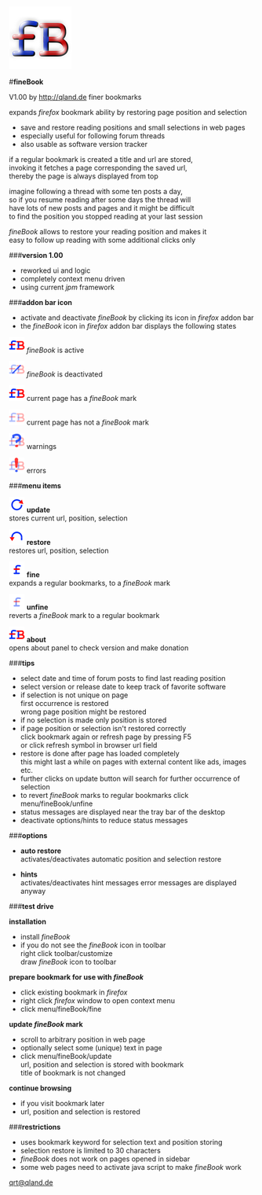 ![icon][icon] 

#**fineBook**


V1.00 by http://qland.de
finer bookmarks

expands *firefox* bookmark ability by restoring page position and selection

- save and restore reading positions and small selections in web pages
- especially useful for following forum threads
- also usable as software version tracker

if a regular bookmark is created a title and url are stored,  
invoking it fetches a page corresponding the saved url,  
thereby the page is always displayed from top

imagine following a thread with some ten posts a day,  
so if you resume reading after some days the thread will  
have lots of new posts and pages and it might be difficult  
to find the position you stopped reading at your last session

*fineBook* allows to restore your reading position and makes it  
easy to follow up reading with some additional clicks only

###**version 1.00**

- reworked ui and logic
- completely context menu driven
- using current *jpm* framework


###**addon bar icon**

- activate and deactivate *fineBook* by clicking its icon in *firefox* addon bar
- the *fineBook* icon in *firefox* addon bar displays the following states

![active][logo] *fineBook* is active

![deactivated][logoff] *fineBook* is deactivated

![isfine][logo] current page has a *fineBook* mark

![isnofine][logonf] current page has not a *fineBook* mark

![warning][logowa] warnings

![errors][logoex] errors


###**menu items**

![update][update] **update**  
stores current url, position, selection

![restore][restore] **restore**  
restores url, position, selection

![fine][fine] **fine**  
expands a regular bookmarks, to a *fineBook* mark

![unfine][unfine] **unfine**  
reverts a *fineBook* mark to a regular bookmark

![about][logo] **about**  
opens about panel to check version and make donation


###**tips**

- select date and time of forum posts to find last reading position
- select version or release date to keep track of favorite software
- if selection is not unique on page  
  first occurrence is restored  
  wrong page position might be restored
- if no selection is made only position is stored
- if page position or selection isn't restored correctly  
  click bookmark again
  or refresh page by pressing F5  
  or click refresh symbol in browser url field
- restore is done after page has loaded completely  
  this might last a while on pages with external content like ads, images etc.
- further clicks on update button will search for further occurrence of selection
- to revert *fineBook* marks to regular bookmarks click menu/fineBook/unfine
- status messages are displayed near the tray bar of the desktop
- deactivate options/hints to reduce status messages


###**options**

- **auto restore**  
  activates/deactivates automatic position and selection restore
 
- **hints**  
  activates/deactivates hint messages
  error messages are displayed anyway


###**test drive**

**installation**

- install *fineBook*
- if you do not see the *fineBook* icon in toolbar  
  right click toolbar/customize  
  draw *fineBook* icon to toolbar

**prepare bookmark for use with *fineBook***
 
- click existing bookmark in *firefox*
- right click *firefox* window to open context menu
- click menu/fineBook/fine

**update *fineBook* mark**

- scroll to arbitrary position in web page 
- optionally select some (unique) text in page
- click menu/fineBook/update  
  url, position and selection is stored with bookmark  
  title of bookmark is not changed

**continue browsing**

- if you visit bookmark later
- url, position and selection is restored


###**restrictions**

- uses bookmark keyword for selection text and position storing
- selection restore is limited to 30 characters
- *fineBook* does not work on pages opened in sidebar
- some web pages need to activate java script to make *fineBook* work 

qrt@qland.de

[icon]: https://github.com/qrti/fineBook/blob/master/images/icon-128.png "icon"
[logo]: https://github.com/qrti/fineBook/blob/master/images/logo-32.png "logo"
[logoff]: https://github.com/qrti/fineBook/blob/master/images/logoff-32.png "off"
[logonf]: https://github.com/qrti/fineBook/blob/master/images/logonf-32.png "no fine"
[logowa]: https://github.com/qrti/fineBook/blob/master/images/logowa-32.png "warning"
[logoex]: https://github.com/qrti/fineBook/blob/master/images/logoex-32.png "error"

[update]: https://github.com/qrti/fineBook/blob/master/images/update-32.png "update"
[restore]: https://github.com/qrti/fineBook/blob/master/images/restore-32.png "restore"
[fine]: https://github.com/qrti/fineBook/blob/master/images/fine-32.png "fine"
[unfine]: https://github.com/qrti/fineBook/blob/master/images/unfine-32.png "unfine"
